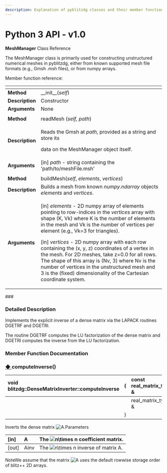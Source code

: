 ```yaml
---
description: Explanation of pyblitzdg classes and their member functions
---
```


# Python 3 API - v1.0

**MeshManager** Class Reference

The MeshManager class is primarily used for constructing unstructured numerical meshes in pyblitzdg, either from known supported mesh file formats \(e.g., Gmsh .msh files\), or from numpy arrays.

Member function reference:

<table>
  <thead>
    <tr>
      <th style="text-align:left"></th>
      <th style="text-align:left"></th>
    </tr>
  </thead>
  <tbody>
    <tr>
      <td style="text-align:left"><b>Method</b>
      </td>
      <td style="text-align:left">__init__(<em>self</em>)</td>
    </tr>
    <tr>
      <td style="text-align:left"><b>Description</b>
      </td>
      <td style="text-align:left">Constructor</td>
    </tr>
    <tr>
      <td style="text-align:left"><b>Arguments</b>
      </td>
      <td style="text-align:left">None</td>
    </tr>
    <tr>
      <td style="text-align:left"></td>
      <td style="text-align:left"></td>
    </tr>
    <tr>
      <td style="text-align:left"> <b>Method</b>
      </td>
      <td style="text-align:left">readMesh (<em>self, path</em>)</td>
    </tr>
    <tr>
      <td style="text-align:left"><b>Description</b>
      </td>
      <td style="text-align:left">
        <p>Reads the Gmsh at <em>path</em>, provided as a string and store its</p>
        <p>data on the MeshManager object itself.</p>
      </td>
    </tr>
    <tr>
      <td style="text-align:left"><b>Arguments</b>
      </td>
      <td style="text-align:left">[in] <em>path</em> - string containing the &apos;path/to/meshFile.msh&apos;</td>
    </tr>
    <tr>
      <td style="text-align:left"></td>
      <td style="text-align:left"></td>
    </tr>
    <tr>
      <td style="text-align:left"><b>Method</b>
      </td>
      <td style="text-align:left">buildMesh(<em>self</em>, <em>elements</em>, <em>vertices</em>)</td>
    </tr>
    <tr>
      <td style="text-align:left"><b>Description</b>
      </td>
      <td style="text-align:left">Builds a mesh from known <em>numpy.ndarray</em> objects <em>elements</em> and <em>vertices</em>.</td>
    </tr>
    <tr>
      <td style="text-align:left"><b>Arguments</b>
      </td>
      <td style="text-align:left">
        <p>[in] <em>elements</em> - 2D numpy array of elements pointing to row-indices
          in the <em>vertices</em> array with shape (K, Vk) where K is the number of
          elements in the mesh and Vk is the number of vertices per element (e.g.,
          Vk=3 for triangles).</p>
        <p></p>
        <p>[in] <em>vertices</em> - 2D numpy array with each row containing the (x,
          y, z) coordinates of a vertex in the mesh. For 2D meshes, take z=0.0 for
          all rows. The shape of this array is (Nv, 3) where Nv is the number of
          vertices in the unstructured mesh and 3 is the (fixed) dimensionality of
          the Cartesian coordinate system.</p>
      </td>
    </tr>
  </tbody>
</table>### 

### 

### Detailed Description

Implements the explicit inverse of a dense matrix via the LAPACK routines DGETRF and DGETRI.

The routine DGETRF computes the LU factorization of the dense matrix and DGETRI computes the inverse from the LU factorization.

### Member Function Documentation

### [◆ ](https://wqcg.github.io/blitzdg/classblitzdg_1_1DenseMatrixInverter.html#abc5fdde2a78d073764d11cb3b1bdae47)computeInverse\(\)

| void blitzdg::DenseMatrixInverter::computeInverse | \( | const real\_matrix\_type &  | _A_, |
| :--- | :--- | :--- | :--- |
|  |  | real\_matrix\_type &  | _Ainv_  |
|  | \) |  | const |

Inverts the dense matrix ![$A$](https://wqcg.github.io/blitzdg/form_2.png).Parameters

| \[in\] | A | The ![$n\times n$](https://wqcg.github.io/blitzdg/form_3.png) coefficient matrix. |
| :--- | :--- | :--- |
| \[out\] | Ainv | The ![$n\times n$](https://wqcg.github.io/blitzdg/form_3.png) inverse of matrix A. |

NoteWe assume that the matrix ![$A$](https://wqcg.github.io/blitzdg/form_2.png) uses the default rowwise storage order of blitz++ 2D arrays.

